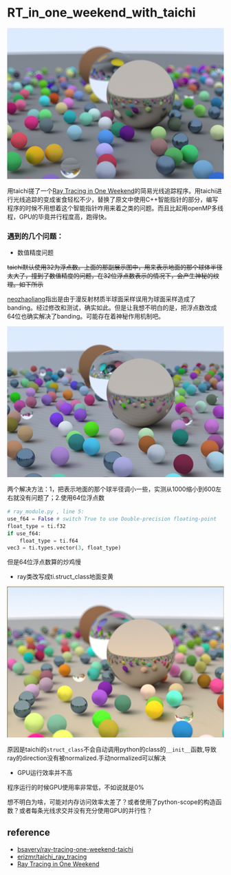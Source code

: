 # RT_in_one_weekend_with_taichi
![pic1](./1655910860.png)

用taichi搓了一个[Ray Tracing in One Weekend](https://raytracing.github.io/books/RayTracingInOneWeekend.html)的简易光线追踪程序。用taichi进行光线追踪的变成雀食轻松不少，替换了原文中使用C++智能指针的部分，编写程序的时候不用想着这个智能指针咋用来着之类的问题。而且比起用openMP多线程，GPU的毕竟并行程度高，跑得快。

### 遇到的几个问题：
- 数值精度问题
  
~~taichi默认使用32为浮点数。上面的那副展示图中，用来表示地面的那个球体半径太大了，撞到了数值精度的问题，在32位浮点数表示的情况下，会产生神秘的纹理。如下所示~~

[neozhaoliang](https://github.com/neozhaoliang)指出是由于漫反射材质半球面采样误用为球面采样造成了banding。经过修改和测试，确实如此。但是让我想不明白的是，把浮点数改成64位也确实解决了banding。可能存在着神秘作用机制吧。

![pic2](./float_acc.png)

两个解决方法：1，把表示地面的那个球半径调小一些，实测从1000缩小到600左右就没有问题了；2.使用64位浮点数
```python
# ray_module.py , line 5:
use_f64 = False # switch True to use Double-precision floating-point 
float_type = ti.f32
if use_f64:
    float_type = ti.f64
vec3 = ti.types.vector(3, float_type)
```
但是64位浮点数算的炒鸡慢

- ray类改写成ti.struct_class地面变黄

![yellow.png](./yellow.png)

原因是taichi的```struct_class```不会自动调用python的class的```__init__```函数,导致ray的direction没有被normalized.手动normalized可以解决

- GPU运行效率并不高

程序运行的时候GPU使用率非常低，不如说就是0%

想不明白为啥，可能对内存访问效率太差了？或者使用了python-scope的构造函数？或者每条光线求交并没有充分使用GPU的并行性？
## reference

- [bsavery/ray-tracing-one-weekend-taichi](https://github.com/bsavery/ray-tracing-one-weekend-taichi)
- [erizmr/taichi_ray_tracing](https://github.com/erizmr/taichi_ray_tracing)
- [Ray Tracing in One Weekend](https://raytracing.github.io/books/RayTracingInOneWeekend.html)
